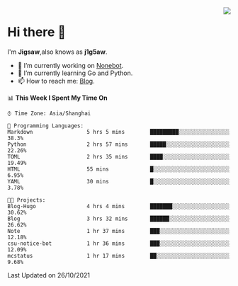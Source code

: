 <a href="#">
  <img align="right" src="https://github-readme-stats.vercel.app/api?username=j1g5awi&count_private=true&show_icons=true&title_color=80070B&text_color=B3B3B3&bg_color=212121&icon_color=80070B" />
</a>

# Hi there 👋

I'm **Jigsaw**,also knows as **j1g5aw**.

- 🔭 I’m currently working on [Nonebot](https://github.com/nonebot).
- 🌱 I’m currently learning Go and Python.
- 📫 How to reach me: [Blog](https://blog.maddestroyer.xyz/).

<!--START_SECTION:waka-->
📊 **This Week I Spent My Time On** 

```text
⌚︎ Time Zone: Asia/Shanghai

💬 Programming Languages: 
Markdown                 5 hrs 5 mins        █████████░░░░░░░░░░░░░░░░   38.3% 
Python                   2 hrs 57 mins       █████░░░░░░░░░░░░░░░░░░░░   22.26% 
TOML                     2 hrs 35 mins       ████░░░░░░░░░░░░░░░░░░░░░   19.49% 
HTML                     55 mins             █░░░░░░░░░░░░░░░░░░░░░░░░   6.95% 
YAML                     30 mins             █░░░░░░░░░░░░░░░░░░░░░░░░   3.78%

🐱‍💻 Projects: 
Blog-Hugo                4 hrs 4 mins        ███████░░░░░░░░░░░░░░░░░░   30.62% 
Blog                     3 hrs 32 mins       ██████░░░░░░░░░░░░░░░░░░░   26.62% 
Note                     1 hr 37 mins        ███░░░░░░░░░░░░░░░░░░░░░░   12.18% 
csu-notice-bot           1 hr 36 mins        ███░░░░░░░░░░░░░░░░░░░░░░   12.09% 
mcstatus                 1 hr 17 mins        ██░░░░░░░░░░░░░░░░░░░░░░░   9.68%

```


 Last Updated on 26/10/2021
<!--END_SECTION:waka-->
